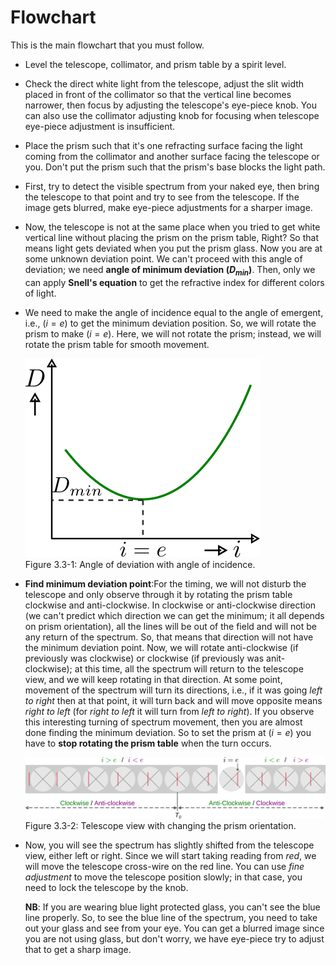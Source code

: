 # Flowchart
This is the main flowchart that you must follow. 

- Level the telescope, collimator, and prism table by a spirit level.
- Check the direct white light from the telescope, adjust the slit width placed in front of the collimator so that the vertical line becomes narrower, then focus by adjusting the telescope's eye-piece knob. You can also use the collimator adjusting knob for focusing when telescope eye-piece adjustment is insufficient.
- Place the prism such that it's one refracting surface facing the light coming from the collimator and another surface facing the telescope or you. Don't put the prism such that the prism's base blocks the light path.
- First, try to detect the visible spectrum from your naked eye, then bring the telescope to that point and try to see from the telescope. If the image gets blurred, make eye-piece adjustments for a sharper image.
 - Now, the telescope is not at the same place when you tried to get white vertical line without placing the prism on the prism table, Right? So that means light gets deviated when you put the prism glass. Now you are at some unknown deviation point. We can't proceed with this angle of deviation; we need **angle of minimum deviation $(D_{min})$**. Then, only we can apply **Snell's equation** to get the refractive index for different colors of light.
 - We need to make the angle of incidence equal to the angle of emergent, i.e., $(i = e)$ to get the minimum deviation position. So, we will rotate the prism to make $(i = e)$. Here, we will not rotate the prism; instead, we will rotate the prism table for smooth movement.
  
    ![deviation vs angle of incidence graph](img/img02-03-01.png)  
    Figure 3.3-1: Angle of deviation with angle of incidence.

 - **Find minimum deviation point**:For the timing, we will not disturb the telescope and only observe through it by rotating the prism table clockwise and anti-clockwise. In clockwise or anti-clockwise direction (we can't predict which direction we can get the minimum; it all depends on prism orientation), all the lines will be out of the field and will not be any return of the spectrum. So, that means that direction will not have the minimum deviation point. Now, we will rotate anti-clockwise (if previously was clockwise) or clockwise (if previously was anit-clockwise); at this time, all the spectrum will return to the telescope view, and we will keep rotating in that direction. At some point, movement of the spectrum will turn its directions, i.e., if it was going *left to right* then at that point, it will turn back and will move opposite means *right to left* (for *right to left* it will turn from *left to right*). 
 If you observe this interesting turning of spectrum movement, then you are almost done finding the minimum deviation. So to set the prism at $(i=e)$ you have to **stop rotating the prism table** when the turn occurs.
    
    ![fing minimum deviation](img/img02-03-02.png)  
    Figure 3.3-2: Telescope view with changing the prism orientation.
 - Now, you will see the spectrum has slightly shifted from the telescope view, either left or right. Since we will start taking reading from *red*, we will move the telescope cross-wire on the red line. You can use *fine adjustment* to move the telescope position slowly; in that case, you need to lock the telescope by the knob.

    **NB**: If you are wearing blue light protected glass, you can't see the blue line properly. So, to see the blue line of the spectrum, you need to take out your glass and see from your eye. You can get a blurred image since you are not using glass, but don't worry, we have eye-piece try to adjust that to get a sharp image.